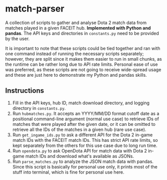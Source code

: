 # match-parser

A collection of scripts to gather and analyse Dota 2 match data from matches played in a given FACEIT hub. **Implemented with Python and pandas**. The API keys and directories in `constants.py` need to be provided by the user.

It is important to note that these scripts could be tied together and ran with one command instead of running the necessary scripts separately; however, they are split since it makes them easier to run in small chunks, as the runtime can be rather long due to API rate limits. Personal ease of use was preferred, as these scripts are not going to receive wide-spread usage and these are just here to demonstrate my Python and pandas skills.

## Instructions
1. Fill in the API keys, hub ID, match download directory, and logging directory in `constants.py`.
2. Run `hubmatches.py`. It accepts an YYYY/MM/DD format cutoff date as a positional command-line argument (normal use case) to retrieve IDs of matches that were played after the given date, or it can be omitted to retrieve all the IDs of the matches in a given hub (rare use case).
3. Run `get_ingame_ids.py` to ask a different API for the Dota 2 in-game match IDs with the FACEIT match IDs. This has strict API rate limits, so kept separately from the others for this use case due to long run time.
4. Run `opendota.py` to ask OpenDota API for match data with Dota 2 in-game match IDs and download what's available as JSONs.
5. Run `parse_matches.py` to analyze the JSON match data with pandas. Since this script is basically for personal use only, it prints most of the stuff into terminal, which is fine for personal use here.
